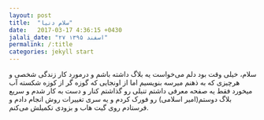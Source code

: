 ```yaml
---
layout: post
title:  "سلام دنیا"
date:   2017-03-17 4:36:15 +0430
jalali_date: "۲۷ اسفند ۱۳۹۵"
permalink: /:title
categories: jekyll start
---
```


سلام، خیلی وقت بود دلم می‌خواست یه بلاگ داشته باشم و درمورد کار زندگی شخصی و هرچیزی که به ذهنم میرسه بنویسیم اما از اونجایی که گوزه گر از کوزه شکسته آب میخورد فقط یه صفحه معرفی داشتم 
تنبلی رو گذاشتم کنار و دست به کار شدم و سریع بلاگ دوستم(امیر اسلامی) رو فورک کردم و یه سری تغییرات روش انجام دادم و فرستادم روی گیت هاب و بزودی تکمیلش می‌کنم.